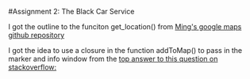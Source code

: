 #Assignment 2: The Black Car Service

I got the outline to the funciton get_location() from [Ming's google maps github repository](https://github.com/tuftsdev/WebProgramming/blob/gh-pages/examples/google_maps/geolocation_map.html "Github Repository")



I got the idea to use a closure in the function addToMap() to pass in the
marker and info window from the [top answer to this question on stackoverflow:](http://stackoverflow.com/questions/11106671/google-maps-api-multiple-markers-with-infowindows "Stackoverflow quetion")
